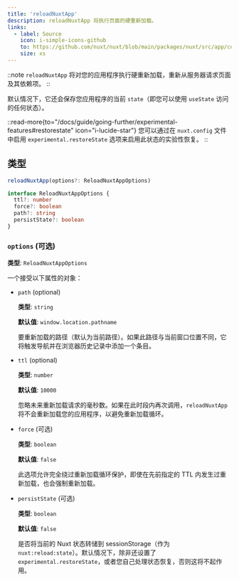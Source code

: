 ```yaml
---
title: 'reloadNuxtApp'
description: reloadNuxtApp 将执行页面的硬重新加载。
links:
  - label: Source
    icon: i-simple-icons-github
    to: https://github.com/nuxt/nuxt/blob/main/packages/nuxt/src/app/composables/chunk.ts
    size: xs
---
```


::note
`reloadNuxtApp` 将对您的应用程序执行硬重新加载，重新从服务器请求页面及其依赖项。
::

默认情况下，它还会保存您应用程序的当前 `state`（即您可以使用 `useState` 访问的任何状态）。

::read-more{to="/docs/guide/going-further/experimental-features#restorestate" icon="i-lucide-star"}
您可以通过在 `nuxt.config` 文件中启用 `experimental.restoreState` 选项来启用此状态的实验性恢复。
::

## 类型

```ts
reloadNuxtApp(options?: ReloadNuxtAppOptions)

interface ReloadNuxtAppOptions {
  ttl?: number
  force?: boolean
  path?: string
  persistState?: boolean
}
```

### `options` (可选)

**类型**: `ReloadNuxtAppOptions`

一个接受以下属性的对象：

- `path` (optional)

  **类型**: `string`

  **默认值**: `window.location.pathname`

  要重新加载的路径（默认为当前路径）。如果此路径与当前窗口位置不同，它将触发导航并在浏览器历史记录中添加一个条目。

- `ttl` (optional)

  **类型**: `number`

  **默认值**: `10000`

  忽略未来重新加载请求的毫秒数。如果在此时段内再次调用，`reloadNuxtApp` 将不会重新加载您的应用程序，以避免重新加载循环。

- `force` (可选)

  **类型**: `boolean`

  **默认值**: `false`

  此选项允许完全绕过重新加载循环保护，即使在先前指定的 TTL 内发生过重新加载，也会强制重新加载。

- `persistState` (可选)

  **类型**: `boolean`

  **默认值**: `false`

  是否将当前的 Nuxt 状态转储到 sessionStorage（作为 `nuxt:reload:state`）。默认情况下，除非还设置了 `experimental.restoreState`，或者您自己处理状态恢复，否则这将不起作用。

